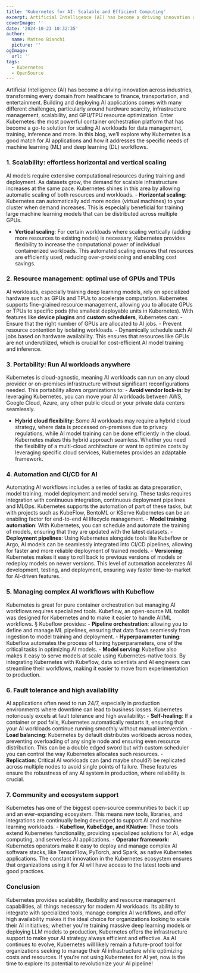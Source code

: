```yaml
---
title: 'Kubernetes for AI: Scalable and Efficient Computing'
excerpt: Artificial Intelligence (AI) has become a driving innovation across industries, transforming every domain from healthcare to finance, transportation, and entertainment.
coverImage: ''
date: '2024-10-23 10:32:35'
author:
  name: Matteo Bianchi
  picture: ''
ogImage:
  url: ''
tags:
  - Kubernetes
  - OpenSource
---
```


Artificial Intelligence (AI) has become a driving innovation across industries, transforming every domain from healthcare to finance, transportation, and entertainment. Building and deploying AI applications comes with many different challenges, particularly around hardware scarcity, infrastructure management, scalability, and GPU/TPU resource optimization. Enter Kubernetes: the most powerful container orchestration platform that has become a go-to solution for scaling AI workloads for data management, training, inference and more. In this blog, we’ll explore why Kubernetes is a good match for AI applications and how it addresses the specific needs of machine learning (ML) and deep learning (DL) workflows. 
### 1. **Scalability: effortless horizontal and vertical scaling**
AI models require extensive computational resources during training and deployment. As datasets grow, the demand for scalable infrastructure increases at the same pace. Kubernetes shines in this area by allowing automatic scaling of both resources and workloads. - **Horizontal scaling**: Kubernetes can automatically add more nodes (virtual machines) to your cluster when demand increases. This is especially beneficial for training large machine learning models that can be distributed across multiple GPUs. 
- **Vertical scaling**: For certain workloads where scaling vertically (adding more resources to existing nodes) is necessary, Kubernetes provides flexibility to increase the computational power of individual containerized workloads. This automated scaling ensures that resources are efficiently used, reducing over-provisioning and enabling cost savings. 
 
### 2. **Resource management: optimal use of GPUs and TPUs**
AI workloads, especially training deep learning models, rely on specialized hardware such as GPUs and TPUs to accelerate computation. Kubernetes supports fine-grained resource management, allowing you to allocate GPUs or TPUs to specific pods (the smallest deployable units in Kubernetes). With features like **device plugins** and **custom schedulers**, Kubernetes can: - Ensure that the right number of GPUs are allocated to AI jobs. - Prevent resource contention by isolating workloads. - Dynamically schedule such AI jobs based on hardware availability. This ensures that resources like GPUs are not underutilized, which is crucial for cost-efficient AI model training and inference.

### 3. **Portability: Run AI workloads anywhere**
Kubernetes is cloud-agnostic, meaning AI workloads can run on any cloud provider or on-premises infrastructure without significant reconfigurations needed. This portability allows organizations to: - **Avoid vendor lock-in**: by leveraging Kubernetes, you can move your AI workloads between AWS, Google Cloud, Azure, any other public cloud or your private data centers seamlessly.
- **Hybrid cloud flexibility**: Some AI workloads may require a hybrid cloud strategy, where data is processed on-premises due to privacy regulations, while AI model training can be done efficiently in the cloud. Kubernetes makes this hybrid approach seamless. Whether you need the flexibility of a multi-cloud architecture or want to optimize costs by leveraging specific cloud services, Kubernetes provides an adaptable framework.
   
### 4. **Automation and CI/CD for AI**
 Automating AI workflows includes a series of tasks as data preparation, model training, model deployment and model serving. These tasks requires integration with continuous integration, continuous deployment pipelines and MLOps. Kubernetes supports the automation of part of these tasks, but with projects such as KubeFlow, BentoML or KServe Kubernetes can be an enabling factor for end-to-end AI lifecycle management. - **Model training automation**: With Kubernetes, you can schedule and automate the training of models, ensuring that they are updated with the latest datasets. - **Deployment pipelines**: Using Kubernetes alongside tools like Kubeflow or Argo, AI models can be seamlessly integrated into CI/CD pipelines, allowing for faster and more reliable deployment of trained models. - **Versioning**: Kubernetes makes it easy to roll back to previous versions of models or redeploy models on newer versions. This level of automation accelerates AI development, testing, and deployment, ensuring way faster time-to-market for AI-driven features.
     
### 5. **Managing complex AI workflows with Kubeflow**
 Kubernetes is great for pure container orchestration but managing AI workflows requires specialized tools. Kubeflow, an open-source ML toolkit was designed for Kubernetes and to make it easier to handle AI/ML workflows. § Kubeflow provides: - **Pipeline orchestration**: allowing you to define and manage ML pipelines, ensuring that data flows seamlessly from ingestion to model training and deployment. - **Hyperparameter tuning**: Kubeflow automates the process of tuning hyperparameters, one of the critical tasks in optimizing AI models. - **Model serving**: Kubeflow also makes it easy to serve models at scale using Kubernetes-native tools. By integrating Kubernetes with Kubeflow, data scientists and AI engineers can streamline their workflows, making it easier to move from experimentation to production. 
### 6. **Fault tolerance and high availability** 
AI applications often need to run 24/7, especially in production environments where downtime can lead to business losses. Kubernetes notoriously excels at fault tolerance and high availability: - **Self-healing**: If a container or pod fails, Kubernetes automatically restarts it, ensuring that your AI workloads continue running smoothly without manual intervention. - **Load balancing**: Kubernetes by default distributes workloads across nodes, preventing overloading of any single node and ensuring even resource distribution. This can be a double edged sword but with custom scheduler you can control the way Kubernetes allocates such resources. - **Replication**: Critical AI workloads can (and maybe should?) be replicated across multiple nodes to avoid single points of failure. These features ensure the robustness of any AI system in production, where reliability is crucial.
### 7. **Community and ecosystem support** 
Kubernetes has one of the biggest open-source communities to back it up and an ever-expanding ecosystem. This means new tools, libraries, and integrations are continually being developed to support AI and machine learning workloads. - **Kubeflow, KubeEdge, and KNative**: These tools extend Kubernetes functionality, providing specialized solutions for AI, edge computing, and serverless AI applications. - **Operator framework**: Kubernetes operators make it easy to deploy and manage complex AI software stacks, like TensorFlow, PyTorch, and Spark, as native Kubernetes applications. The constant innovation in the Kubernetes ecosystem ensures that organizations using it for AI will have access to the latest tools and good practices. 
### Conclusion
Kubernetes provides scalability, flexibility and resource management capabilities, all things necessary for modern AI workloads. Its ability to integrate with specialized tools, manage complex AI workflows, and offer high availability makes it the ideal choice for organizations looking to scale their AI initiatives; whether you're training massive deep learning models or deploying LLM models to production, Kubernetes offers the infrastructure support to make your AI strategy always efficient and effective. As AI continues to evolve, Kubernetes will likely remain a future-proof tool for organizations seeking to manage their AI infrastructure while optimizing costs and resources. If you're not using Kubernetes for AI yet, now is the time to explore its potential to revolutionize your AI pipeline!
